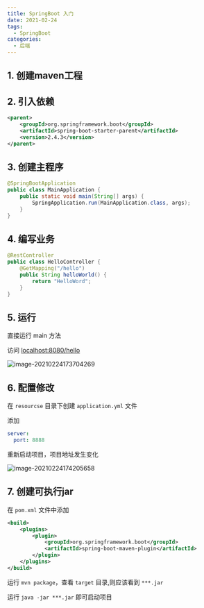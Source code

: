 ```yaml
---
title: SpringBoot 入门
date: 2021-02-24
tags:
  - SpringBoot
categories:
  - 后端
---
```


## 1. 创建maven工程

## 2. 引入依赖

```xml
<parent>
	<groupId>org.springframework.boot</groupId>
	<artifactId>spring-boot-starter-parent</artifactId>
	<version>2.4.3</version>
</parent>
```

## 3. 创建主程序

```java
@SpringBootApplication
public class MainApplication {
    public static void main(String[] args) {
        SpringApplication.run(MainApplication.class, args);
    }
}
```

## 4. 编写业务

```java
@RestController
public class HelloController {
    @GetMapping("/hello")
    public String helloWorld() {
        return "HelloWord";
    }
}
```

## 5. 运行

直接运行 main 方法

访问 [localhost:8080/hello]('localhost:8080/hello')

![image-20210224173704269](https://cdn.jsdelivr.net/gh/Kidy4088/Pic/image-20210224173704269.png)

## 6. 配置修改

在 `resourcse` 目录下创建 `application.yml` 文件

添加

```yaml
server:
  port: 8888
```

重新启动项目，项目地址发生变化

![image-20210224174205658](https://cdn.jsdelivr.net/gh/Kidy4088/Pic/20210224174205.png)

## 7. 创建可执行jar

在 `pom.xml` 文件中添加

```xml
<build>
    <plugins>
        <plugin>
            <groupId>org.springframework.boot</groupId>
            <artifactId>spring-boot-maven-plugin</artifactId>
        </plugin>
    </plugins>
</build>
```

运行 `mvn package`，查看 `target` 目录,则应该看到 `***.jar`

运行 `java -jar ***.jar` 即可启动项目